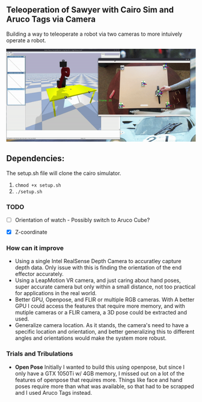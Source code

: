 ## Teleoperation of Sawyer with Cairo Sim and Aruco Tags via Camera

Building a way to teleoperate a robot via two cameras to more intuively operate a robot. 



<img src="./display/demo2.gif"/>



## Dependencies:

The setup.sh file will clone the cairo simulator.
 
1. `chmod +x setup.sh`
2. `./setup.sh`



### TODO 
- [ ] Orientation of watch - Possibly switch to Aruco Cube?
- [x] Z-coordinate



### How can it improve
- Using a single Intel RealSense Depth Camera to accuratley capture depth data. Only issue with this is finding the orientation of the end effector accurately.
- Using a LeapMotion VR camera, and just caring about hand poses, super accurate camera but only within a small distance, not too practical for applications in the real world.
- Better GPU, Openpose, and FLIR or multiple RGB cameras. With A better GPU I could access the features that require more memory, and with mutiple cameras or a FLIR camera, a 3D pose could be extracted and used. 
- Generalize camera location. As it stands, the camera's need to have a specific location and orientation, and better generalizing this to different angles and orientations would make the system more robust. 


### Trials and Tribulations 

- **Open Pose**
Initially I wanted to build this using openpose, but since I only have a GTX 1050Ti w/ 4GB memory, I missed out on a lot of the features of openpose that
requires more. Things like face and hand poses require more than what was available, so that had to be scrapped and I used Aruco Tags instead. 


